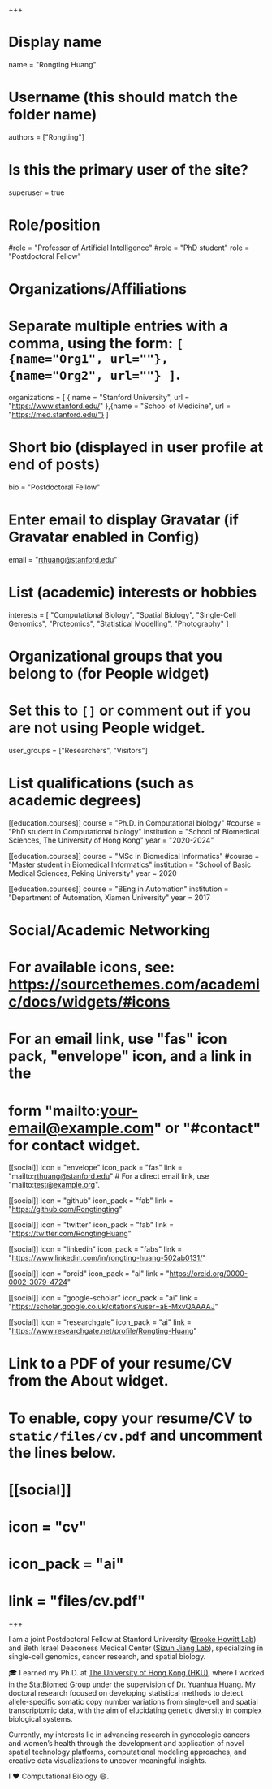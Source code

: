 +++
# Display name
name = "Rongting Huang"

# Username (this should match the folder name)
authors = ["Rongting"]

# Is this the primary user of the site?
superuser = true

# Role/position
#role = "Professor of Artificial Intelligence"
#role = "PhD student"
role = "Postdoctoral Fellow"

# Organizations/Affiliations
#   Separate multiple entries with a comma, using the form: `[ {name="Org1", url=""}, {name="Org2", url=""} ]`.
organizations = [ { name = "Stanford University", url = "https://www.stanford.edu/" },{name = "School of Medicine", url = "https://med.stanford.edu/"} ]

# Short bio (displayed in user profile at end of posts)
bio = "Postdoctoral Fellow"

# Enter email to display Gravatar (if Gravatar enabled in Config)
email = "rthuang@stanford.edu"

# List (academic) interests or hobbies
interests = [
  "Computational Biology",
  "Spatial Biology",
  "Single-Cell Genomics",
  "Proteomics",
  "Statistical Modelling",
  "Photography"
]

# Organizational groups that you belong to (for People widget)
#   Set this to `[]` or comment out if you are not using People widget.
user_groups = ["Researchers", "Visitors"]

# List qualifications (such as academic degrees)
[[education.courses]]
  course = "Ph.D. in Computational biology"
  #course = "PhD student in Computational biology"
  institution = "School of Biomedical Sciences, The University of Hong Kong"
  year = "2020-2024"

[[education.courses]]
  course = "MSc in Biomedical Informatics"
  #course = "Master student in Biomedical Informatics"
  institution = "School of Basic Medical Sciences, Peking University"
  year = 2020

[[education.courses]]
  course = "BEng in Automation"
  institution = "Department of Automation, Xiamen University"
  year = 2017

# Social/Academic Networking
# For available icons, see: https://sourcethemes.com/academic/docs/widgets/#icons
#   For an email link, use "fas" icon pack, "envelope" icon, and a link in the
#   form "mailto:your-email@example.com" or "#contact" for contact widget.

[[social]]
  icon = "envelope"
  icon_pack = "fas"
  link = "mailto:rthuang@stanford.edu"  # For a direct email link, use "mailto:test@example.org".

[[social]]
  icon = "github"
  icon_pack = "fab"
  link = "https://github.com/Rongtingting"

[[social]]
  icon = "twitter"
  icon_pack = "fab"
  link = "https://twitter.com/RongtingHuang"

[[social]]
  icon = "linkedin"
  icon_pack = "fabs"
  link = "https://www.linkedin.com/in/rongting-huang-502ab0131/"

[[social]]
  icon = "orcid"
  icon_pack = "ai"
  link = "https://orcid.org/0000-0002-3079-4724"

[[social]]
  icon = "google-scholar"
  icon_pack = "ai"
  link = "https://scholar.google.co.uk/citations?user=aE-MxvQAAAAJ"

[[social]]
  icon = "researchgate"
  icon_pack = "ai"
  link = "https://www.researchgate.net/profile/Rongting-Huang"




# Link to a PDF of your resume/CV from the About widget.
# To enable, copy your resume/CV to `static/files/cv.pdf` and uncomment the lines below.
# [[social]]
#   icon = "cv"
#   icon_pack = "ai"
#   link = "files/cv.pdf"

+++

I am a joint Postdoctoral Fellow at Stanford University ([Brooke Howitt Lab](https://med.stanford.edu/brookehowittlab.html)) and Beth Israel Deaconess Medical Center ([Sizun Jiang Lab](https://sizunjianglab.com/)), specializing in single-cell genomics, cancer research, and spatial biology.

🎓 I earned my Ph.D. at [The University of Hong Kong (HKU)](https://www.hku.hk/), where I worked in the [StatBiomed Group](https://statbiomed.github.io/) under the supervision of [Dr. Yuanhua Huang](https://www.sbms.hku.hk/staff/yuanhua-huang). My doctoral research focused on developing statistical methods to detect allele-specific somatic copy number variations from single-cell and spatial transcriptomic data, with the aim of elucidating genetic diversity in complex biological systems.

Currently, my interests lie in advancing research in gynecologic cancers and women’s health through the development and application of novel spatial technology platforms, computational modeling approaches, and creative data visualizations to uncover meaningful insights.



<!-- I am a PhD student from [StatBiomed Group](https://web.hku.hk/~yuanhua/) at the [School of Biomedical Sciences](https://www.sbms.hku.hk//), [Li Ka Shing Faculty of Medicine](https://www.med.hku.hk/), [The University of Hong Kong](https://www.hku.hk/). -->


I :heart: Computational Biology :smile:.